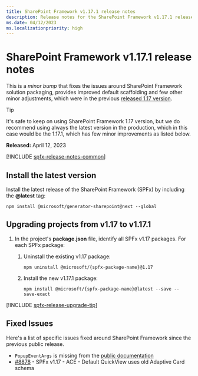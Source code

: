 ```yaml
---
title: SharePoint Framework v1.17.1 release notes
description: Release notes for the SharePoint Framework v1.17.1 release
ms.date: 04/12/2023
ms.localizationpriority: high
---
```

# SharePoint Framework v1.17.1 release notes

This is a _minor bump_ that fixes the issues around SharePoint Framework solution packaging, provides improved default scaffolding and few other minor adjustments, which were in the previous [released 1.17 version](release-1.17.md).

> [!TIP]
> It's safe to keep on using SharePoint Framework 1.17 version, but we do recommend using always the latest version in the production, which in this case would be the 1.17.1, which has few minor improvements as listed below.

**Released:** April 12, 2023

[!INCLUDE [spfx-release-notes-common](../../includes/snippets/spfx-release-notes-common.md)]

## Install the latest version

Install the latest release of the SharePoint Framework (SPFx) by including the **@latest** tag:

```console
npm install @microsoft/generator-sharepoint@next --global
``` 

## Upgrading projects from v1.17 to v1.17.1

1. In the project's **package.json** file, identify all SPFx v1.17 packages. For each SPFx package:
    1. Uninstall the existing v1.17 package:

        ```console
        npm uninstall @microsoft/{spfx-package-name}@1.17
        ```

    2. Install the new v1.17.1 package:

        ```console
        npm install @microsoft/{spfx-package-name}@latest --save --save-exact
        ```

[!INCLUDE [spfx-release-upgrade-tip](../../includes/snippets/spfx-release-upgrade-tip.md)]

## Fixed Issues

Here's a list of specific issues fixed around SharePoint Framework since the previous public release.

- `PopupEventArgs` is missing from the [public documentation](https://learn.microsoft.com/en-us/javascript/api/sp-http-base/popupeventargs?view=sp-typescript-latest)
- [#8878](https://github.com/SharePoint/sp-dev-docs/issues/8878) - SPFx v1.17 - ACE - Default QuickView uses old Adaptive Card schema
